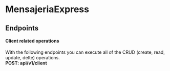 # MensajeriaExpress

## Endpoints

#### Client related operations
With the following endpoints you can execute all of the CRUD (create, read, update, delte) operations. \
**POST: api/v1/client**

